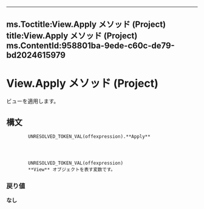 

---
ms.Toctitle:View.Apply メソッド (Project)
title:View.Apply メソッド (Project)
ms.ContentId:958801ba-9ede-c60c-de79-bd2024615979
---
# View.Apply メソッド (Project)




ビューを適用します。

## 構文

            UNRESOLVED_TOKEN_VAL(offexpression).**Apply**




            UNRESOLVED_TOKEN_VAL(offexpression)
            **View** オブジェクトを表す変数です。

### 戻り値
**なし**






